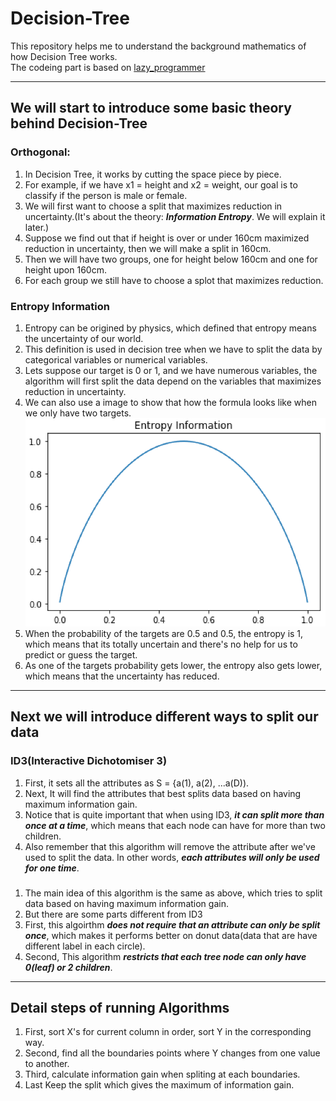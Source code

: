 # Decision-Tree
This repository helps me to understand the background mathematics of how Decision Tree works.  
The codeing part is based on [lazy_programmer](https://github.com/lazyprogrammer/machine_learning_examples)  
***
## We will start to introduce some basic theory behind Decision-Tree

### Orthogonal:
1. In Decision Tree, it works by cutting the space piece by piece.
2. For example, if we have x1 = height and x2 = weight, our goal is to classify if the person is male or female.
3. We will first want to choose a split that maximizes reduction in uncertainty.(It's about the theory: __*Information Entropy*__. We will explain it later.)
4. Suppose we find out that if height is over or under 160cm maximized reduction in uncertainty, then we will make a split in 160cm.
5. Then we will have two groups, one for height below 160cm and one for height upon 160cm.
6. For each group we still have to choose a splot that maximizes reduction.

### Entropy Information
1. Entropy can be origined by physics, which defined that entropy means the uncertainty of our world.
2. This definition is used in decision tree when we have to split the data by categorical variables or numerical variables.
3. Lets suppose our target is 0 or 1, and we have numerous variables, the algorithm will first split the data depend on the variables that maximizes reduction in uncertainty.
4. We can also use a image to show that how the formula looks like when we only have two targets.
![image](https://github.com/alexyin2/Decision-Tree/blob/master/Image/EntropyInformation.png)
5. When the probability of the targets are 0.5 and 0.5, the entropy is 1, which means that its totally uncertain and there's no help for us to predict or guess the target.
6. As one of the targets probability gets lower, the entropy also gets lower, which means that the uncertainty has reduced.

***
## Next we will introduce different ways to split our data

### ID3(Interactive Dichotomiser 3)
1. First, it sets all the attributes as S = {a(1), a(2), ...a(D)).
2. Next, It will find the attributes that best splits data based on having maximum information gain.
3. Notice that is quite important that when using ID3, _**it can split more than once at a time**_, which means that each node can have for more than two children.
4. Also remember that this algorithm will remove the attribute after we've used to split the data. In other words, _**each attributes will only be used for one time**_.

###
1. The main idea of this algorithm is the same as above, which tries to split data based on having maximum information gain.
2. But there are some parts different from ID3
3. First, this algoirthm __*does not require that an attribute can only be split once*__, which makes it performs better on donut data(data that are have different label in each circle).
4. Second, This algorithm __*restricts that each tree node can only have 0(leaf) or 2 children*__.
***

## Detail steps of running Algorithms
1. First, sort X's for current column in order, sort Y in the corresponding way.
2. Second, find all the boundaries points where Y changes from one value to another.
3. Third, calculate information gain when spliting at each boundaries.
4. Last Keep the split which gives the maximum of information gain.
